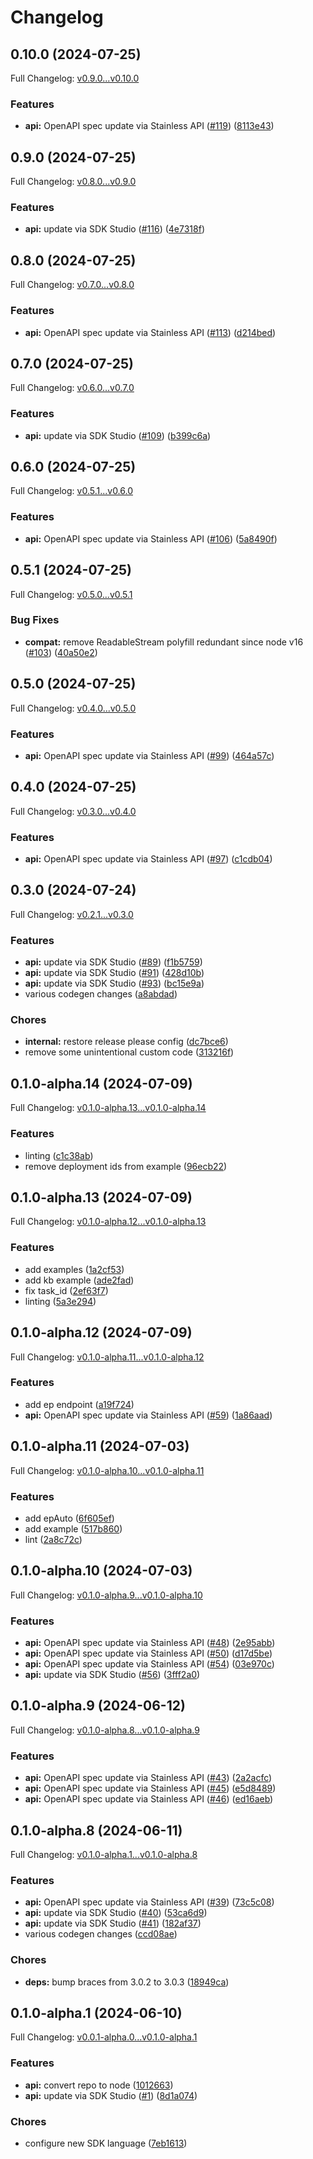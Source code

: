 # Changelog

## 0.10.0 (2024-07-25)

Full Changelog: [v0.9.0...v0.10.0](https://github.com/propulsion-ai/propulsionai-node/compare/v0.9.0...v0.10.0)

### Features

* **api:** OpenAPI spec update via Stainless API ([#119](https://github.com/propulsion-ai/propulsionai-node/issues/119)) ([8113e43](https://github.com/propulsion-ai/propulsionai-node/commit/8113e43a8633511f58002bf92049d54afe5743e9))

## 0.9.0 (2024-07-25)

Full Changelog: [v0.8.0...v0.9.0](https://github.com/propulsion-ai/propulsionai-node/compare/v0.8.0...v0.9.0)

### Features

* **api:** update via SDK Studio ([#116](https://github.com/propulsion-ai/propulsionai-node/issues/116)) ([4e7318f](https://github.com/propulsion-ai/propulsionai-node/commit/4e7318f4149ad50513036b6862033151dba23fbe))

## 0.8.0 (2024-07-25)

Full Changelog: [v0.7.0...v0.8.0](https://github.com/propulsion-ai/propulsionai-node/compare/v0.7.0...v0.8.0)

### Features

* **api:** OpenAPI spec update via Stainless API ([#113](https://github.com/propulsion-ai/propulsionai-node/issues/113)) ([d214bed](https://github.com/propulsion-ai/propulsionai-node/commit/d214bed7f1adbf8567eb53ec72eaaa515a59fa89))

## 0.7.0 (2024-07-25)

Full Changelog: [v0.6.0...v0.7.0](https://github.com/propulsion-ai/propulsionai-node/compare/v0.6.0...v0.7.0)

### Features

* **api:** update via SDK Studio ([#109](https://github.com/propulsion-ai/propulsionai-node/issues/109)) ([b399c6a](https://github.com/propulsion-ai/propulsionai-node/commit/b399c6a823cf3f642cc83dad9ce1dd116954b49a))

## 0.6.0 (2024-07-25)

Full Changelog: [v0.5.1...v0.6.0](https://github.com/propulsion-ai/propulsionai-node/compare/v0.5.1...v0.6.0)

### Features

* **api:** OpenAPI spec update via Stainless API ([#106](https://github.com/propulsion-ai/propulsionai-node/issues/106)) ([5a8490f](https://github.com/propulsion-ai/propulsionai-node/commit/5a8490fcdb556c06657b1b45597c207116a8ff52))

## 0.5.1 (2024-07-25)

Full Changelog: [v0.5.0...v0.5.1](https://github.com/propulsion-ai/propulsionai-node/compare/v0.5.0...v0.5.1)

### Bug Fixes

* **compat:** remove ReadableStream polyfill redundant since node v16 ([#103](https://github.com/propulsion-ai/propulsionai-node/issues/103)) ([40a50e2](https://github.com/propulsion-ai/propulsionai-node/commit/40a50e297db899ea34f9f3961785021d0ca58afc))

## 0.5.0 (2024-07-25)

Full Changelog: [v0.4.0...v0.5.0](https://github.com/propulsion-ai/propulsionai-node/compare/v0.4.0...v0.5.0)

### Features

* **api:** OpenAPI spec update via Stainless API ([#99](https://github.com/propulsion-ai/propulsionai-node/issues/99)) ([464a57c](https://github.com/propulsion-ai/propulsionai-node/commit/464a57c724c367c537dfb9317e0619b69609b66b))

## 0.4.0 (2024-07-25)

Full Changelog: [v0.3.0...v0.4.0](https://github.com/propulsion-ai/propulsionai-node/compare/v0.3.0...v0.4.0)

### Features

* **api:** OpenAPI spec update via Stainless API ([#97](https://github.com/propulsion-ai/propulsionai-node/issues/97)) ([c1cdb04](https://github.com/propulsion-ai/propulsionai-node/commit/c1cdb04c2f6ad9b180538786c0c95ea9fb2af805))

## 0.3.0 (2024-07-24)

Full Changelog: [v0.2.1...v0.3.0](https://github.com/propulsion-ai/propulsionai-node/compare/v0.2.1...v0.3.0)

### Features

* **api:** update via SDK Studio ([#89](https://github.com/propulsion-ai/propulsionai-node/issues/89)) ([f1b5759](https://github.com/propulsion-ai/propulsionai-node/commit/f1b5759c2a653e15107e68ca195ddcdba589db26))
* **api:** update via SDK Studio ([#91](https://github.com/propulsion-ai/propulsionai-node/issues/91)) ([428d10b](https://github.com/propulsion-ai/propulsionai-node/commit/428d10b60f317d124008b00a995784df52feadb4))
* **api:** update via SDK Studio ([#93](https://github.com/propulsion-ai/propulsionai-node/issues/93)) ([bc15e9a](https://github.com/propulsion-ai/propulsionai-node/commit/bc15e9a6ca682059cf0f7452ece605ce36c4034f))
* various codegen changes ([a8abdad](https://github.com/propulsion-ai/propulsionai-node/commit/a8abdad4244642a08a9e2476748e9de020165fbb))


### Chores

* **internal:** restore release please config ([dc7bce6](https://github.com/propulsion-ai/propulsionai-node/commit/dc7bce64750cf7f0bbbde84f47ef14cd269d3ca8))
* remove some unintentional custom code ([313216f](https://github.com/propulsion-ai/propulsionai-node/commit/313216f4e79fc4af16d6e234b58073eecccb972f))

## 0.1.0-alpha.14 (2024-07-09)

Full Changelog: [v0.1.0-alpha.13...v0.1.0-alpha.14](https://github.com/propulsion-ai/propulsionai-node/compare/v0.1.0-alpha.13...v0.1.0-alpha.14)

### Features

* linting ([c1c38ab](https://github.com/propulsion-ai/propulsionai-node/commit/c1c38abc6a9b12149db5587c7aa1001846de5adf))
* remove deployment ids from example ([96ecb22](https://github.com/propulsion-ai/propulsionai-node/commit/96ecb224d200513785d92c2834a9189592e962e5))

## 0.1.0-alpha.13 (2024-07-09)

Full Changelog: [v0.1.0-alpha.12...v0.1.0-alpha.13](https://github.com/propulsion-ai/propulsionai-node/compare/v0.1.0-alpha.12...v0.1.0-alpha.13)

### Features

* add examples ([1a2cf53](https://github.com/propulsion-ai/propulsionai-node/commit/1a2cf530b98e890ce8e037e972ca3cfcb61d0e00))
* add kb example ([ade2fad](https://github.com/propulsion-ai/propulsionai-node/commit/ade2fadfa0d97882f115cafce40ecb8822d5dcc9))
* fix task_id ([2ef63f7](https://github.com/propulsion-ai/propulsionai-node/commit/2ef63f7a6f465214b08aa644f2d0be28c41a3128))
* linting ([5a3e294](https://github.com/propulsion-ai/propulsionai-node/commit/5a3e29496e3b3e01685395a472ee5aab660055fa))

## 0.1.0-alpha.12 (2024-07-09)

Full Changelog: [v0.1.0-alpha.11...v0.1.0-alpha.12](https://github.com/propulsion-ai/propulsionai-node/compare/v0.1.0-alpha.11...v0.1.0-alpha.12)

### Features

* add ep endpoint ([a19f724](https://github.com/propulsion-ai/propulsionai-node/commit/a19f7240d0ed0e3aaa0a22799ebbba5854ffabc0))
* **api:** OpenAPI spec update via Stainless API ([#59](https://github.com/propulsion-ai/propulsionai-node/issues/59)) ([1a86aad](https://github.com/propulsion-ai/propulsionai-node/commit/1a86aada72b770d040d39baab3c8d6e6d71f97e9))

## 0.1.0-alpha.11 (2024-07-03)

Full Changelog: [v0.1.0-alpha.10...v0.1.0-alpha.11](https://github.com/propulsion-ai/propulsionai-node/compare/v0.1.0-alpha.10...v0.1.0-alpha.11)

### Features

* add epAuto ([6f605ef](https://github.com/propulsion-ai/propulsionai-node/commit/6f605ef69faf8236453741bf19b58d5439955ff0))
* add example ([517b860](https://github.com/propulsion-ai/propulsionai-node/commit/517b8605bcd970a9c1c6f2d164a698ea3e43443f))
* lint ([2a8c72c](https://github.com/propulsion-ai/propulsionai-node/commit/2a8c72cf94177700ae86a05f1d6bce595eda3fcc))

## 0.1.0-alpha.10 (2024-07-03)

Full Changelog: [v0.1.0-alpha.9...v0.1.0-alpha.10](https://github.com/propulsion-ai/propulsionai-node/compare/v0.1.0-alpha.9...v0.1.0-alpha.10)

### Features

* **api:** OpenAPI spec update via Stainless API ([#48](https://github.com/propulsion-ai/propulsionai-node/issues/48)) ([2e95abb](https://github.com/propulsion-ai/propulsionai-node/commit/2e95abbe697eae2c0904b0609138b71bd234a294))
* **api:** OpenAPI spec update via Stainless API ([#50](https://github.com/propulsion-ai/propulsionai-node/issues/50)) ([d17d5be](https://github.com/propulsion-ai/propulsionai-node/commit/d17d5be8296004d5909b8739e7c1de8643165c73))
* **api:** OpenAPI spec update via Stainless API ([#54](https://github.com/propulsion-ai/propulsionai-node/issues/54)) ([03e970c](https://github.com/propulsion-ai/propulsionai-node/commit/03e970c8f7ee3031a7396a6b6c7cf70f7811e47d))
* **api:** update via SDK Studio ([#56](https://github.com/propulsion-ai/propulsionai-node/issues/56)) ([3fff2a0](https://github.com/propulsion-ai/propulsionai-node/commit/3fff2a05a9a28f057245b2da94bb6933446696c7))

## 0.1.0-alpha.9 (2024-06-12)

Full Changelog: [v0.1.0-alpha.8...v0.1.0-alpha.9](https://github.com/propulsion-ai/propulsionai-node/compare/v0.1.0-alpha.8...v0.1.0-alpha.9)

### Features

* **api:** OpenAPI spec update via Stainless API ([#43](https://github.com/propulsion-ai/propulsionai-node/issues/43)) ([2a2acfc](https://github.com/propulsion-ai/propulsionai-node/commit/2a2acfc525408b60b41566d4f6a632bfe2ccef72))
* **api:** OpenAPI spec update via Stainless API ([#45](https://github.com/propulsion-ai/propulsionai-node/issues/45)) ([e5d8489](https://github.com/propulsion-ai/propulsionai-node/commit/e5d8489649dda1aca1ca4062f2a1be60f506509c))
* **api:** OpenAPI spec update via Stainless API ([#46](https://github.com/propulsion-ai/propulsionai-node/issues/46)) ([ed16aeb](https://github.com/propulsion-ai/propulsionai-node/commit/ed16aebf6edaac70c51b36a738e680f98d29b9c5))

## 0.1.0-alpha.8 (2024-06-11)

Full Changelog: [v0.1.0-alpha.1...v0.1.0-alpha.8](https://github.com/propulsion-ai/propulsionai-node/compare/v0.1.0-alpha.1...v0.1.0-alpha.8)

### Features

* **api:** OpenAPI spec update via Stainless API ([#39](https://github.com/propulsion-ai/propulsionai-node/issues/39)) ([73c5c08](https://github.com/propulsion-ai/propulsionai-node/commit/73c5c08d693cf4f4e10f709841d1bff8a0d171f5))
* **api:** update via SDK Studio ([#40](https://github.com/propulsion-ai/propulsionai-node/issues/40)) ([53ca6d9](https://github.com/propulsion-ai/propulsionai-node/commit/53ca6d91cab3637c81052fc28fe81d7c035062ca))
* **api:** update via SDK Studio ([#41](https://github.com/propulsion-ai/propulsionai-node/issues/41)) ([182af37](https://github.com/propulsion-ai/propulsionai-node/commit/182af372547b14055b6af535e33a2aa04a0144e9))
* various codegen changes ([ccd08ae](https://github.com/propulsion-ai/propulsionai-node/commit/ccd08ae4285b5295c368c50f90ea49697dd6b15c))


### Chores

* **deps:** bump braces from 3.0.2 to 3.0.3 ([18949ca](https://github.com/propulsion-ai/propulsionai-node/commit/18949ca9164d44cf364f1a8b9dc6a708b4678e3b))

## 0.1.0-alpha.1 (2024-06-10)

Full Changelog: [v0.0.1-alpha.0...v0.1.0-alpha.1](https://github.com/propulsion-ai/propulsionai-node/compare/v0.0.1-alpha.0...v0.1.0-alpha.1)

### Features

* **api:** convert repo to node ([1012663](https://github.com/propulsion-ai/propulsionai-node/commit/1012663dafa9c0fa0a679233d8a44b473e69dbc1))
* **api:** update via SDK Studio ([#1](https://github.com/propulsion-ai/propulsionai-node/issues/1)) ([8d1a074](https://github.com/propulsion-ai/propulsionai-node/commit/8d1a0742706ba9dd3726d98e7259fc93de858342))


### Chores

* configure new SDK language ([7eb1613](https://github.com/propulsion-ai/propulsionai-node/commit/7eb1613247cdd64fdffd473b46353176f288344d))
